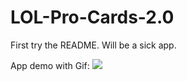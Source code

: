 # LOL-Pro-Cards-2.0
First try the README. Will be a sick app.

App demo with Gif:
![](https://github.com/SKTDeveloper99/LOL-Pro-Cards-2.0/blob/master/pictures/first_attempt.gif)